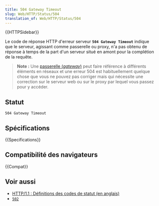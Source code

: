 ```yaml
---
title: 504 Gateway Timeout
slug: Web/HTTP/Status/504
translation_of: Web/HTTP/Status/504
---
```


{{HTTPSidebar}}

Le code de réponse HTTP d'erreur serveur **`504 Gateway Timeout`** indique que le serveur, agissant comme passerelle ou proxy, n'a pas obtenu de réponse à temps de la part d'un serveur situé en amont pour la complétion de la requête.

> **Note :** Une [passerelle (<i lang="en">gateway</i>)](https://fr.wikipedia.org/wiki/Passerelle_(informatique)) peut faire référence à différents éléments en réseaux et une erreur 504 est habituellement quelque chose que vous ne pouvez pas corriger mais qui nécessite une correction sur le serveur web ou sur le proxy par lequel vous passez pour y accéder.

## Statut

```
504 Gateway Timeout
```

## Spécifications

{{Specifications}}

## Compatibilité des navigateurs

{{Compat}}

## Voir aussi

- [HTTP/1.1&nbsp;: Définitions des codes de statut (en anglais)](https://www.w3.org/Protocols/rfc2616/rfc2616-sec10.html)
- [`502`](/fr/docs/Web/HTTP/Status/502)
